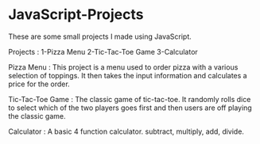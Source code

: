 # JavaScript-Projects
These are some small projects I made using JavaScript.

Projects :
1-Pizza Menu
2-Tic-Tac-Toe Game
3-Calculator

Pizza Menu :
This project is a menu used to order pizza with a various selection of toppings. It then takes the input information and calculates a price for the order.

Tic-Tac-Toe Game :
The classic game of tic-tac-toe. It randomly rolls dice to select which of the two players goes first and then users are off playing the classic game.


Calculator :
A basic 4 function calculator. subtract, multiply, add, divide.
